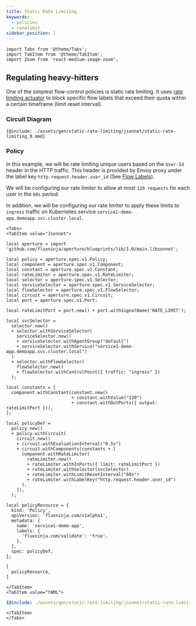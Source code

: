 ```yaml
---
title: Static Rate Limiting
keywords:
  - policies
  - ratelimit
sidebar_position: 1
---
```


```mdx-code-block
import Tabs from '@theme/Tabs';
import TabItem from '@theme/TabItem';
import Zoom from 'react-medium-image-zoom';
```

## Regulating heavy-hitters

One of the simplest flow-control policies is static rate limiting. It uses
[rate limiting actuator](/concepts/flow-control/rate-limiter.md) to block
specific flow labels that exceed their quota within a certain timeframe (limit
reset interval).

### Circuit Diagram

<Zoom>

```mermaid
{@include: ./assets/gen/static-rate-limiting/jsonnet/static-rate-limiting_0.mmd}
```

</Zoom>

### Policy

In this example, we will be rate limiting unique users based on the `User-Id`
header in the HTTP traffic. This header is provided by Envoy proxy under the
label key `http.request.header.user_id` (See
[Flow Labels](/concepts/flow-control/flow-label.md)).

We will be configuring our rate limiter to allow at most `120 requests` for each
user in the `60s` period.

In addition, we will be configuring our rate limiter to apply these limits to
`ingress` traffic on Kubernetes service
`service1-demo-app.demoapp.svc.cluster.local`.

```mdx-code-block
<Tabs>
<TabItem value="Jsonnet">
```

```jsonnet
local aperture = import 'github.com/fluxninja/aperture/blueprints/lib/1.0/main.libsonnet';

local policy = aperture.spec.v1.Policy;
local component = aperture.spec.v1.Component;
local constant = aperture.spec.v1.Constant;
local rateLimiter = aperture.spec.v1.RateLimiter;
local selector = aperture.spec.v1.Selector;
local serviceSelector = aperture.spec.v1.ServiceSelector;
local flowSelector = aperture.spec.v1.FlowSelector;
local circuit = aperture.spec.v1.Circuit;
local port = aperture.spec.v1.Port;

local rateLimitPort = port.new() + port.withSignalName('RATE_LIMIT');

local svcSelector =
  selector.new()
  + selector.withServiceSelector(
    serviceSelector.new()
    + serviceSelector.withAgentGroup("default")
    + serviceSelector.withService("service1-demo-app.demoapp.svc.cluster.local")
  )
  + selector.withFlowSelector(
    flowSelector.new()
    + flowSelector.withControlPoint({ traffic: "ingress" })
  );

local constants = [
  component.withConstant(constant.new()
                         + constant.withValue("120")
                         + constant.withOutPorts({ output: rateLimitPort })),
];

local policyDef =
  policy.new()
  + policy.withCircuit(
    circuit.new()
    + circuit.withEvaluationInterval("0.5s")
    + circuit.withComponents(constants + [
      component.withRateLimiter(
        rateLimiter.new()
        + rateLimiter.withInPorts({ limit: rateLimitPort })
        + rateLimiter.withSelector(svcSelector)
        + rateLimiter.withLimitResetInterval("60s")
        + rateLimiter.withLabelKey("http.request.header.user_id")
      ),
    ]),
  );

local policyResource = {
  kind: 'Policy',
  apiVersion: 'fluxninja.com/v1alpha1',
  metadata: {
    name: 'service1-demo-app',
    labels: {
      'fluxninja.com/validate': 'true',
    },
  },
  spec: policyDef,
};

[
  policyResource,
]
```

```mdx-code-block
</TabItem>
<TabItem value="YAML">
```

```yaml
{@include: ./assets/gen/static-rate-limiting/jsonnet/static-rate-limiting_0.yaml}
```

```mdx-code-block
</TabItem>
</Tabs>
```
